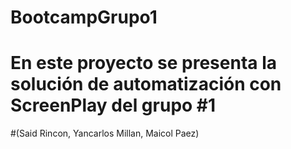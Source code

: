 # BootcampGrupo1
# En este proyecto se presenta la solución de automatización con ScreenPlay del grupo #1 #
#(Said Rincon, Yancarlos Millan, Maicol Paez)
